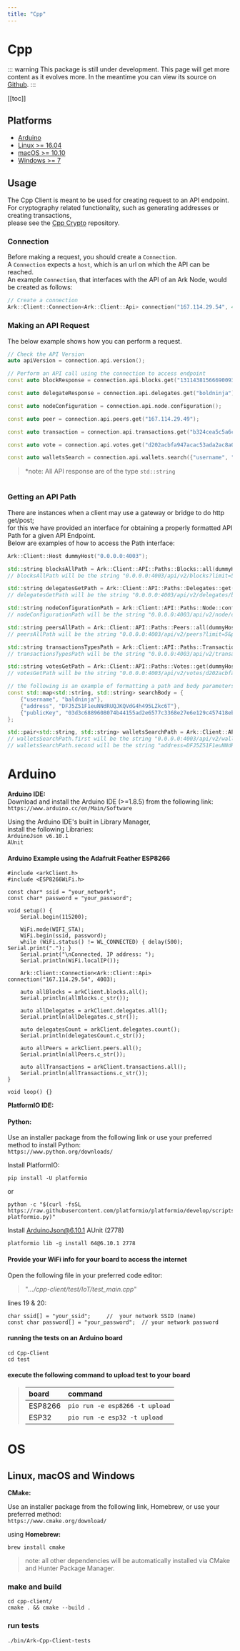 ```yaml
---
title: "Cpp"
---
```


# Cpp

::: warning
This package is still under development. This page will get more content as it evolves more. In the meantime you can view its source on [Github](https://github.com/ArkEcosystem/cpp-client/).
:::

[[toc]]

## Platforms
* [Arduino](#Arduino)  
* [Linux >= 16.04](#OS)  
* [macOS >= 10.10](#OS)  
* [Windows >= 7](#OS)  

## Usage

The Cpp Client is meant to be used for creating request to an API endpoint.  
For cryptography related functionality, such as generating addresses or creating transactions,  
please see the [Cpp Crypto](https://github.com/ArkEcosystem/cpp-crypto) repository.

### Connection

Before making a request, you should create a `Connection`.  
A `Connection` expects a `host`, which is an url on which the API can be reached.  
An example `Connection`, that interfaces with the API of an Ark Node, would be created as follows:

```cpp
// Create a connection
Ark::Client::Connection<Ark::Client::Api> connection("167.114.29.54", 4003);
```

### Making an API Request

The below example shows how you can perform a request.

```cpp
// Check the API Version
auto apiVersion = connection.api.version();

// Perform an API call using the connection to access endpoint
const auto blockResponse = connection.api.blocks.get("13114381566690093367")

const auto delegateResponse = connection.api.delegates.get("boldninja");

const auto nodeConfiguration = connection.api.node.configuration();

const auto peer = connection.api.peers.get("167.114.29.49");

const auto transaction = connection.api.transactions.get("b324cea5c5a6c15e6ced3ec9c3135a8022eeadb8169f7ba66c80ebc82b0ac850");

const auto vote = connection.api.votes.get("d202acbfa947acac53ada2ac8a0eb662c9f75421ede3b10a42759352968b4ed2");

const auto walletsSearch = connection.api.wallets.search({"username", "baldninja"});
```
> *note: All API response are of the type `std::string`

# 

### Getting an API Path

There are instances when a client may use a gateway or bridge to do http get/post;  
for this we have provided an interface for obtaining a properly formatted API Path for a given API Endpoint.  
Below are examples of how to access the Path interface:

```cpp
Ark::Client::Host dummyHost("0.0.0.0:4003");

std::string blocksAllPath = Ark::Client::API::Paths::Blocks::all(dummyHost, 5 /* limit */, 1 /* page */);
// blocksAllPath will be the string "0.0.0.0:4003/api/v2/blocks?limit=5&page=1"

std::string delegatesGetPath = Ark::Client::API::Paths::Delegates::get(dummyHost, "boldninja");
// delegatesGetPath will be the string "0.0.0.0:4003/api/v2/delegates/boldninja"

std::string nodeConfigurationPath = Ark::Client::API::Paths::Node::configuration(dummyHost);
// nodeConfigurationPath will be the string "0.0.0.0:4003/api/v2/node/configuration"

std::string peersAllPath = Ark::Client::API::Paths::Peers::all(dummyHost, 5 /* limit */, 1 /* page */);
// peersAllPath will be the string "0.0.0.0:4003/api/v2/peers?limit=5&page=1"

std::string transactionsTypesPath = Ark::Client::API::Paths::Transactions::types(dummyHost);
// transactionsTypesPath will be the string "0.0.0.0:4003/api/v2/transactions/types"

std::string votesGetPath = Ark::Client::API::Paths::Votes::get(dummyHost, "d202acbfa947acac53ada2ac8a0eb662c9f75421ede3b10a42759352968b4ed2");
// votesGetPath will be the string "0.0.0.0:4003/api/v2/votes/d202acbfa947acac53ada2ac8a0eb662c9f75421ede3b10a42759352968b4ed2"

// the following is an example of formatting a path and body parameters for an http post
const std::map<std::string, std::string> searchBody = {
    {"username", "baldninja"},
    {"address", "DFJ5Z51F1euNNdRUQJKQVdG4h495LZkc6T"},
    {"publicKey", "03d3c6889608074b44155ad2e6577c3368e27e6e129c457418eb3e5ed029544e8d"}
};

std::pair<std::string, std::string> walletsSearchPath = Ark::Client::API::Paths::Wallets::search(testHost, searchBody, 5, 1);
// walletsSearchPath.first will be the string "0.0.0.0:4003/api/v2/wallets/search?limit=5&page=1"
// walletsSearchPath.second will be the string "address=DFJ5Z51F1euNNdRUQJKQVdG4h495LZkc6T&publicKey=03d3c6889608074b44155ad2e6577c3368e27e6e129c457418eb3e5ed029544e8d&username=baldninja"
```

# Arduino
**Arduino IDE:**  
Download and install the Arduino IDE (>=1.8.5) from the following link:  
```https://www.arduino.cc/en/Main/Software```

Using the Arduino IDE's built in Library Manager,  
install the following Libraries:  
```ArduinoJson v6.10.1```  
```AUnit```

#### Arduino Example using the Adafruit Feather ESP8266

```Arduino
#include <arkClient.h>
#include <ESP8266WiFi.h>

const char* ssid = "your_network";
const char* password = "your_password";

void setup() {
    Serial.begin(115200);

    WiFi.mode(WIFI_STA);
    WiFi.begin(ssid, password);
    while (WiFi.status() != WL_CONNECTED) { delay(500); Serial.print("."); }
    Serial.print("\nConnected, IP address: ");
    Serial.println(WiFi.localIP());

    Ark::Client::Connection<Ark::Client::Api> connection("167.114.29.54", 4003);

    auto allBlocks = arkClient.blocks.all();
    Serial.println(allBlocks.c_str());

    auto allDelegates = arkClient.delegates.all();
    Serial.println(allDelegates.c_str());
  
    auto delegatesCount = arkClient.delegates.count();
    Serial.println(delegatesCount.c_str());
  
    auto allPeers = arkClient.peers.all();
    Serial.println(allPeers.c_str());

    auto allTransactions = arkClient.transactions.all();
    Serial.println(allTransactions.c_str());
}

void loop() {}
```

**PlatformIO IDE:**  

#### Python:  
Use an installer package from the following link or use your preferred method to install Python:  
```https://www.python.org/downloads/```  

Install PlatformIO:

    pip install -U platformio
or

    python -c "$(curl -fsSL https://raw.githubusercontent.com/platformio/platformio/develop/scripts/get-platformio.py)"

Install ArduinoJson@6.10.1 AUnit (2778)

    platformio lib -g install 64@6.10.1 2778

#### Provide your WiFi info for your board to access the internet   

Open the following file in your preferred code editor:  
> "*.../cpp-client/test/IoT/test_main.cpp*"  

lines 19 & 20:  
```
char ssid[] = "your_ssid";     //  your network SSID (name)
const char password[] = "your_password";  // your network password
```

#### running the tests on an Arduino board

    cd Cpp-Client 
    cd test

#### execute the following command to upload test to your board  

>| board | command |
>|:-- |:-- |
>| ESP8266 | ```pio run -e esp8266 -t upload``` |
>| ESP32 | ```pio run -e esp32 -t upload``` |

#

# OS
## Linux, macOS and Windows

**CMake:**  

Use an installer package from the following link, Homebrew, or use your preferred method:  
```https://www.cmake.org/download/```

using
**Homebrew:**  

    brew install cmake

> note: all other dependencies will be automatically installed via CMake and Hunter Package Manager.

### make and build
    cd cpp-client/  
    cmake . && cmake --build .

### run tests
    ./bin/Ark-Cpp-Client-tests
